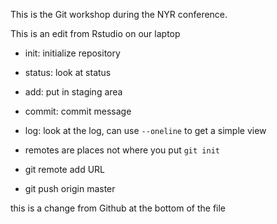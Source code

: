 This is the Git workshop during the NYR conference.

This is an edit from Rstudio on our laptop

- init: initialize repository
- status: look at status
- add: put in staging area
- commit: commit message
- log: look at the log, can use `--oneline` to get a simple view

- remotes are places not where you put `git init`
- git remote add URL
- git push origin master

this is a change from Github at the bottom of the file
